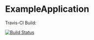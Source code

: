 # ExampleApplication


Travis-CI Build:

[![Build Status](https://travis-ci.org/railem/ExampleApplication.svg?branch=master)](https://travis-ci.org/railem/ExampleApplication)
